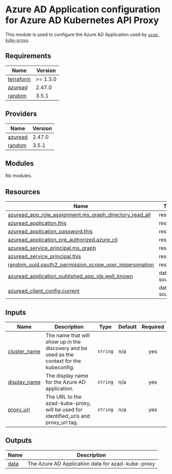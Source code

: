 # Azure AD Application configuration for Azure AD Kubernetes API Proxy

This module is used to configure the Azure AD Application used by [`azad-kube-proxy`](https://github.com/XenitAB/azad-kube-proxy).

## Requirements

| Name | Version |
|------|---------|
| <a name="requirement_terraform"></a> [terraform](#requirement\_terraform) | >= 1.3.0 |
| <a name="requirement_azuread"></a> [azuread](#requirement\_azuread) | 2.47.0 |
| <a name="requirement_random"></a> [random](#requirement\_random) | 3.5.1 |

## Providers

| Name | Version |
|------|---------|
| <a name="provider_azuread"></a> [azuread](#provider\_azuread) | 2.47.0 |
| <a name="provider_random"></a> [random](#provider\_random) | 3.5.1 |

## Modules

No modules.

## Resources

| Name | Type |
|------|------|
| [azuread_app_role_assignment.ms_graph_directory_read_all](https://registry.terraform.io/providers/hashicorp/azuread/2.47.0/docs/resources/app_role_assignment) | resource |
| [azuread_application.this](https://registry.terraform.io/providers/hashicorp/azuread/2.47.0/docs/resources/application) | resource |
| [azuread_application_password.this](https://registry.terraform.io/providers/hashicorp/azuread/2.47.0/docs/resources/application_password) | resource |
| [azuread_application_pre_authorized.azure_cli](https://registry.terraform.io/providers/hashicorp/azuread/2.47.0/docs/resources/application_pre_authorized) | resource |
| [azuread_service_principal.ms_graph](https://registry.terraform.io/providers/hashicorp/azuread/2.47.0/docs/resources/service_principal) | resource |
| [azuread_service_principal.this](https://registry.terraform.io/providers/hashicorp/azuread/2.47.0/docs/resources/service_principal) | resource |
| [random_uuid.oauth2_permission_scope_user_impersonation](https://registry.terraform.io/providers/hashicorp/random/3.5.1/docs/resources/uuid) | resource |
| [azuread_application_published_app_ids.well_known](https://registry.terraform.io/providers/hashicorp/azuread/2.47.0/docs/data-sources/application_published_app_ids) | data source |
| [azuread_client_config.current](https://registry.terraform.io/providers/hashicorp/azuread/2.47.0/docs/data-sources/client_config) | data source |

## Inputs

| Name | Description | Type | Default | Required |
|------|-------------|------|---------|:--------:|
| <a name="input_cluster_name"></a> [cluster\_name](#input\_cluster\_name) | The name that will show up in the discovery and be used as the context for the kubeconfig. | `string` | n/a | yes |
| <a name="input_display_name"></a> [display\_name](#input\_display\_name) | The display name for the Azure AD application. | `string` | n/a | yes |
| <a name="input_proxy_url"></a> [proxy\_url](#input\_proxy\_url) | The URL to the azad-kube-proxy, will be used for identified\_uris and proxy\_url tag. | `string` | n/a | yes |

## Outputs

| Name | Description |
|------|-------------|
| <a name="output_data"></a> [data](#output\_data) | The Azure AD Application data for azad-kube-proxy |
